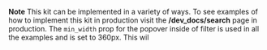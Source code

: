 **Note**
This kit can be implemented in a variety of ways.
To see examples of how to implement this kit in production visit the **/dev_docs/search** page in production.
The `min_width` prop for the popover inside of filter is used in all the examples and is set to 360px. This wil
